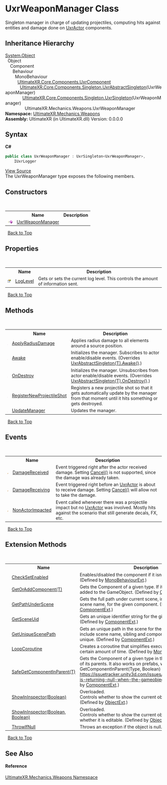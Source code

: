 # UxrWeaponManager Class
 

Singleton manager in charge of updating projectiles, computing hits against entities and damage done on <a href="T_UltimateXR_Mechanics_Weapons_UxrActor">UxrActor</a> components.


## Inheritance Hierarchy
<a href="https://docs.microsoft.com/dotnet/api/system.object" target="_blank" rel="noopener noreferrer">System.Object</a><br />&nbsp;&nbsp;Object<br />&nbsp;&nbsp;&nbsp;&nbsp;Component<br />&nbsp;&nbsp;&nbsp;&nbsp;&nbsp;&nbsp;Behaviour<br />&nbsp;&nbsp;&nbsp;&nbsp;&nbsp;&nbsp;&nbsp;&nbsp;MonoBehaviour<br />&nbsp;&nbsp;&nbsp;&nbsp;&nbsp;&nbsp;&nbsp;&nbsp;&nbsp;&nbsp;<a href="T_UltimateXR_Core_Components_UxrComponent">UltimateXR.Core.Components.UxrComponent</a><br />&nbsp;&nbsp;&nbsp;&nbsp;&nbsp;&nbsp;&nbsp;&nbsp;&nbsp;&nbsp;&nbsp;&nbsp;<a href="T_UltimateXR_Core_Components_Singleton_UxrAbstractSingleton_1">UltimateXR.Core.Components.Singleton.UxrAbstractSingleton</a>(UxrWeaponManager)<br />&nbsp;&nbsp;&nbsp;&nbsp;&nbsp;&nbsp;&nbsp;&nbsp;&nbsp;&nbsp;&nbsp;&nbsp;&nbsp;&nbsp;<a href="T_UltimateXR_Core_Components_Singleton_UxrSingleton_1">UltimateXR.Core.Components.Singleton.UxrSingleton</a>(UxrWeaponManager)<br />&nbsp;&nbsp;&nbsp;&nbsp;&nbsp;&nbsp;&nbsp;&nbsp;&nbsp;&nbsp;&nbsp;&nbsp;&nbsp;&nbsp;&nbsp;&nbsp;UltimateXR.Mechanics.Weapons.UxrWeaponManager<br />
**Namespace:**&nbsp;<a href="N_UltimateXR_Mechanics_Weapons">UltimateXR.Mechanics.Weapons</a><br />**Assembly:**&nbsp;UltimateXR (in UltimateXR.dll) Version: 0.0.0.0

## Syntax

**C#**<br />
``` C#
public class UxrWeaponManager : UxrSingleton<UxrWeaponManager>, 
	IUxrLogger
```

<a href="UltimateXR/Scripts/Mechanics/Weapons/UxrWeaponManager.cs" rel="noopener noreferrer" title="View the source code">View Source</a><br />
The UxrWeaponManager type exposes the following members.


## Constructors
&nbsp;<table><tr><th></th><th>Name</th><th>Description</th></tr><tr><td>![Public method](media/pubmethod.gif "Public method")</td><td><a href="M_UltimateXR_Mechanics_Weapons_UxrWeaponManager__ctor">UxrWeaponManager</a></td><td /></tr></table>&nbsp;
<a href="#uxrweaponmanager-class">Back to Top</a>

## Properties
&nbsp;<table><tr><th></th><th>Name</th><th>Description</th></tr><tr><td>![Public property](media/pubproperty.gif "Public property")</td><td><a href="P_UltimateXR_Mechanics_Weapons_UxrWeaponManager_LogLevel">LogLevel</a></td><td>
Gets or sets the current log level. This controls the amount of information sent.</td></tr></table>&nbsp;
<a href="#uxrweaponmanager-class">Back to Top</a>

## Methods
&nbsp;<table><tr><th></th><th>Name</th><th>Description</th></tr><tr><td>![Public method](media/pubmethod.gif "Public method")</td><td><a href="M_UltimateXR_Mechanics_Weapons_UxrWeaponManager_ApplyRadiusDamage">ApplyRadiusDamage</a></td><td>
Applies radius damage to all elements around a source position.</td></tr><tr><td>![Protected method](media/protmethod.gif "Protected method")</td><td><a href="M_UltimateXR_Mechanics_Weapons_UxrWeaponManager_Awake">Awake</a></td><td>
Initializes the manager. Subscribes to actor enable/disable events.
 (Overrides <a href="M_UltimateXR_Core_Components_Singleton_UxrAbstractSingleton_1_Awake">UxrAbstractSingleton(T).Awake()</a>.)</td></tr><tr><td>![Protected method](media/protmethod.gif "Protected method")</td><td><a href="M_UltimateXR_Mechanics_Weapons_UxrWeaponManager_OnDestroy">OnDestroy</a></td><td>
Initializes the manager. Unsubscribes from actor enable/disable events.
 (Overrides <a href="M_UltimateXR_Core_Components_Singleton_UxrAbstractSingleton_1_OnDestroy">UxrAbstractSingleton(T).OnDestroy()</a>.)</td></tr><tr><td>![Public method](media/pubmethod.gif "Public method")</td><td><a href="M_UltimateXR_Mechanics_Weapons_UxrWeaponManager_RegisterNewProjectileShot">RegisterNewProjectileShot</a></td><td>
Registers a new projectile shot so that it gets automatically update by the manager from that moment until it hits something or gets destroyed.</td></tr><tr><td>![Public method](media/pubmethod.gif "Public method")</td><td><a href="M_UltimateXR_Mechanics_Weapons_UxrWeaponManager_UpdateManager">UpdateManager</a></td><td>
Updates the manager.</td></tr></table>&nbsp;
<a href="#uxrweaponmanager-class">Back to Top</a>

## Events
&nbsp;<table><tr><th></th><th>Name</th><th>Description</th></tr><tr><td>![Public event](media/pubevent.gif "Public event")</td><td><a href="E_UltimateXR_Mechanics_Weapons_UxrWeaponManager_DamageReceived">DamageReceived</a></td><td>
Event triggered right after the actor received damage. Setting <a href="M_UltimateXR_Mechanics_Weapons_UxrDamageEventArgs_Cancel">Cancel()</a> is not supported, since the damage was already taken.</td></tr><tr><td>![Public event](media/pubevent.gif "Public event")</td><td><a href="E_UltimateXR_Mechanics_Weapons_UxrWeaponManager_DamageReceiving">DamageReceiving</a></td><td>
Event triggered right before an <a href="T_UltimateXR_Mechanics_Weapons_UxrActor">UxrActor</a> is about to receive damage. Setting <a href="M_UltimateXR_Mechanics_Weapons_UxrDamageEventArgs_Cancel">Cancel()</a> will allow not to take the damage.</td></tr><tr><td>![Public event](media/pubevent.gif "Public event")</td><td><a href="E_UltimateXR_Mechanics_Weapons_UxrWeaponManager_NonActorImpacted">NonActorImpacted</a></td><td>
Event called whenever there was a projectile impact but no <a href="T_UltimateXR_Mechanics_Weapons_UxrActor">UxrActor</a> was involved. Mostly hits against the scenario that still generate decals, FX, etc.</td></tr></table>&nbsp;
<a href="#uxrweaponmanager-class">Back to Top</a>

## Extension Methods
&nbsp;<table><tr><th></th><th>Name</th><th>Description</th></tr><tr><td>![Public Extension Method](media/pubextension.gif "Public Extension Method")</td><td><a href="M_UltimateXR_Extensions_Unity_MonoBehaviourExt_CheckSetEnabled">CheckSetEnabled</a></td><td>
Enables/disabled the component if it isn't enabled already.
 (Defined by <a href="T_UltimateXR_Extensions_Unity_MonoBehaviourExt">MonoBehaviourExt</a>.)</td></tr><tr><td>![Public Extension Method](media/pubextension.gif "Public Extension Method")</td><td><a href="M_UltimateXR_Extensions_Unity_ComponentExt_GetOrAddComponent__1">GetOrAddComponent(T)</a></td><td>
Gets the Component of a given type. If it doesn't exist, it is added to the GameObject.
 (Defined by <a href="T_UltimateXR_Extensions_Unity_ComponentExt">ComponentExt</a>.)</td></tr><tr><td>![Public Extension Method](media/pubextension.gif "Public Extension Method")</td><td><a href="M_UltimateXR_Extensions_Unity_ComponentExt_GetPathUnderScene">GetPathUnderScene</a></td><td>
Gets the full path under current scene, including all parents, but scene name, for the given component.
 (Defined by <a href="T_UltimateXR_Extensions_Unity_ComponentExt">ComponentExt</a>.)</td></tr><tr><td>![Public Extension Method](media/pubextension.gif "Public Extension Method")</td><td><a href="M_UltimateXR_Extensions_Unity_ComponentExt_GetSceneUid">GetSceneUid</a></td><td>
Gets an unique identifier string for the given component.
 (Defined by <a href="T_UltimateXR_Extensions_Unity_ComponentExt">ComponentExt</a>.)</td></tr><tr><td>![Public Extension Method](media/pubextension.gif "Public Extension Method")</td><td><a href="M_UltimateXR_Extensions_Unity_ComponentExt_GetUniqueScenePath">GetUniqueScenePath</a></td><td>
Gets an unique path in the scene for the given component. It will include scene name, sibling and component indices to make it unique.
 (Defined by <a href="T_UltimateXR_Extensions_Unity_ComponentExt">ComponentExt</a>.)</td></tr><tr><td>![Public Extension Method](media/pubextension.gif "Public Extension Method")</td><td><a href="M_UltimateXR_Extensions_Unity_MonoBehaviourExt_LoopCoroutine">LoopCoroutine</a></td><td>
Creates a coroutine that simplifies executing a loop during a certain amount of time.
 (Defined by <a href="T_UltimateXR_Extensions_Unity_MonoBehaviourExt">MonoBehaviourExt</a>.)</td></tr><tr><td>![Public Extension Method](media/pubextension.gif "Public Extension Method")</td><td><a href="M_UltimateXR_Extensions_Unity_ComponentExt_SafeGetComponentInParent__1">SafeGetComponentInParent(T)</a></td><td>
Gets the Component of a given type in the GameObject or any of its parents. It also works on prefabs, where regular GetComponentInParent(Type, Boolean) will not work: https://issuetracker.unity3d.com/issues/getcomponentinparent-is-returning-null-when-the-gameobject-is-a-prefab
 (Defined by <a href="T_UltimateXR_Extensions_Unity_ComponentExt">ComponentExt</a>.)</td></tr><tr><td>![Public Extension Method](media/pubextension.gif "Public Extension Method")</td><td><a href="M_UltimateXR_Extensions_Unity_ObjectExt_ShowInInspector">ShowInInspector(Boolean)</a></td><td>Overloaded.  
Controls whether to show the current object in the inspector.
 (Defined by <a href="T_UltimateXR_Extensions_Unity_ObjectExt">ObjectExt</a>.)</td></tr><tr><td>![Public Extension Method](media/pubextension.gif "Public Extension Method")</td><td><a href="M_UltimateXR_Extensions_Unity_ObjectExt_ShowInInspector_1">ShowInInspector(Boolean, Boolean)</a></td><td>Overloaded.  
Controls whether to show the current object in the inspector and whether it is editable.
 (Defined by <a href="T_UltimateXR_Extensions_Unity_ObjectExt">ObjectExt</a>.)</td></tr><tr><td>![Public Extension Method](media/pubextension.gif "Public Extension Method")</td><td><a href="M_UltimateXR_Extensions_System_ObjectExt_ThrowIfNull">ThrowIfNull</a></td><td>
Throws an exception if the object is null.
 (Defined by <a href="T_UltimateXR_Extensions_System_ObjectExt">ObjectExt</a>.)</td></tr></table>&nbsp;
<a href="#uxrweaponmanager-class">Back to Top</a>

## See Also


#### Reference
<a href="N_UltimateXR_Mechanics_Weapons">UltimateXR.Mechanics.Weapons Namespace</a><br />